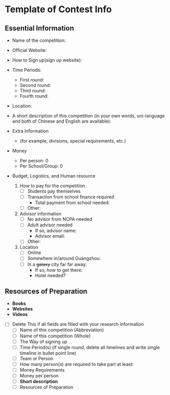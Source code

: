 # Template of Contest Info

## Essential Information

- Name of the competition:
- Official Website:

- How to Sign up(sign up website):
- Time Periods:
    - First round:
    - Second round:
    - Third round:
    - Fourth round:
- Location:
- A short description of this competition (in your own words, uni-language and both of Chinese and English are available):
- Extra Information
    - (for example, divisions, special requirements, etc.)
- Money
    - Per person: 0
    - Per School/Group: 0
- Budget, Logistics, and Human resource
    1. How to pay for the competition
        - [ ]  Students pay themselves
        - [ ]  Transaction from school finance required
            - Total payment from school needed:
        - [ ]  Other:
    2. Advisor information
        - [ ]  No advisor from NCPA needed
        - [ ]  Adult advisor needed
            - If so, advisor name:
            - Advisor email:
        - [ ]  Other:
    3. Location
        - [ ]  Online
        - [ ]  Somewhere in/around Guangzhou:
        - [ ]  In a ~~galaxy~~ city far far away:
            - If so, how to get there:
            - Hotel needed?

## Resources of Preparation

- **Books**
- **Websites**
- **Videos**

- [ ]  Delete This if all fields are filled with your research information
    - [ ]  Name of this competition (Abbreviation)
    - [ ]  Name of this competition (Whole)
    - [ ]  The Way of signing up
    - [ ]  Time Period(s) (if single round, delete all timelines and write single timeline in bullet point line)
    - [ ]  Team or Person
    - [ ]  How many person(s) are required to take part at least:
    - [ ]  Money Requirements
    - [ ]  Money per person
    - [ ]  **Short description**
    - [ ]  Resources of Preparation